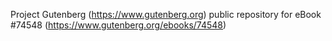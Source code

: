 Project Gutenberg (https://www.gutenberg.org) public repository for
eBook #74548 (https://www.gutenberg.org/ebooks/74548)

